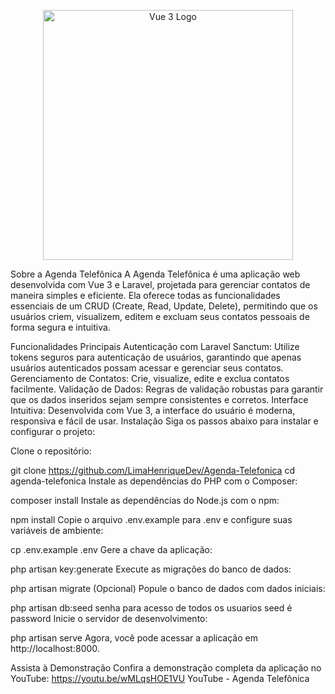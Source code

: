 <p align="center"><a href="[link para o vídeo no YouTube]" target="_blank"><img src="https://vuejs.org/images/logo.png" width="400" alt="Vue 3 Logo"></a></p>
Sobre a Agenda Telefônica
A Agenda Telefônica é uma aplicação web desenvolvida com Vue 3 e Laravel, projetada para gerenciar contatos de maneira simples e eficiente. Ela oferece todas as funcionalidades essenciais de um CRUD (Create, Read, Update, Delete), permitindo que os usuários criem, visualizem, editem e excluam seus contatos pessoais de forma segura e intuitiva.

Funcionalidades Principais
Autenticação com Laravel Sanctum: Utilize tokens seguros para autenticação de usuários, garantindo que apenas usuários autenticados possam acessar e gerenciar seus contatos.
Gerenciamento de Contatos: Crie, visualize, edite e exclua contatos facilmente.
Validação de Dados: Regras de validação robustas para garantir que os dados inseridos sejam sempre consistentes e corretos.
Interface Intuitiva: Desenvolvida com Vue 3, a interface do usuário é moderna, responsiva e fácil de usar.
Instalação
Siga os passos abaixo para instalar e configurar o projeto:

Clone o repositório:


git clone https://github.com/LimaHenriqueDev/Agenda-Telefonica
cd agenda-telefonica
Instale as dependências do PHP com o Composer:


composer install
Instale as dependências do Node.js com o npm:


npm install
Copie o arquivo .env.example para .env e configure suas variáveis de ambiente:


cp .env.example .env
Gere a chave da aplicação:


php artisan key:generate
Execute as migrações do banco de dados:


php artisan migrate
(Opcional) Popule o banco de dados com dados iniciais:


php artisan db:seed
senha para acesso de todos os usuarios seed é password
Inicie o servidor de desenvolvimento:


php artisan serve
Agora, você pode acessar a aplicação em http://localhost:8000.

Assista à Demonstração
Confira a demonstração completa da aplicação no YouTube: https://youtu.be/wMLqsHOE1VU
YouTube - Agenda Telefônica
